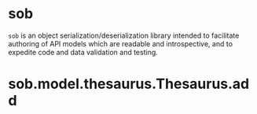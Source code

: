 # sob

`sob` is an object serialization/deserialization library intended to facilitate
authoring of API models which are readable and introspective, and to expedite
code and data validation and testing.

# sob.model.thesaurus.Thesaurus.add
